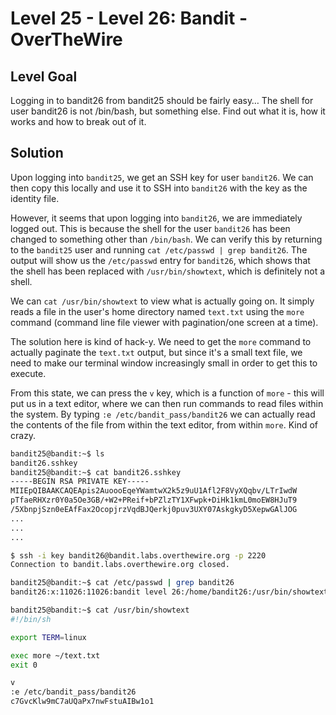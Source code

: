 # Level 25 - Level 26: Bandit - OverTheWire

## Level Goal

Logging in to bandit26 from bandit25 should be fairly easy… The shell for user bandit26 is not /bin/bash, but something else. Find out what it is, how it works and how to break out of it.

## Solution
Upon logging into `bandit25`, we get an SSH key for user `bandit26`. We can then copy this locally and use it to SSH into `bandit26` with the key as the identity file. 

However, it seems that upon logging into `bandit26`, we are immediately logged out. This is because the shell for the user `bandit26` has been changed to something other than `/bin/bash`. We can verify this by returning to the `bandit25` user and running `cat /etc/passwd | grep bandit26`. The output will show us the `/etc/passwd` entry for `bandit26`, which shows that the shell has been replaced with `/usr/bin/showtext`, which is definitely not a shell.

We can `cat /usr/bin/showtext` to view what is actually going on. It simply reads a file in the user's home directory named `text.txt` using the `more` command (command line file viewer with pagination/one screen at a time).

The solution here is kind of hack-y. We need to get the `more` command to actually paginate the `text.txt` output, but since it's a small text file, we need to make our terminal window increasingly small in order to get this to execute.

From this state, we can press the `v` key, which is a function of `more` - this will put us in a text editor, where we can then run commands to read files within the system. By typing `:e /etc/bandit_pass/bandit26` we can actually read the contents of the file from within the text editor, from within `more`. Kind of crazy.

```bash
bandit25@bandit:~$ ls
bandit26.sshkey
bandit25@bandit:~$ cat bandit26.sshkey 
-----BEGIN RSA PRIVATE KEY-----
MIIEpQIBAAKCAQEApis2AuoooEqeYWamtwX2k5z9uU1Afl2F8VyXQqbv/LTrIwdW
pTfaeRHXzr0Y0a5Oe3GB/+W2+PReif+bPZlzTY1XFwpk+DiHk1kmL0moEW8HJuT9
/5XbnpjSzn0eEAfFax2OcopjrzVqdBJQerkj0puv3UXY07AskgkyD5XepwGAlJOG
...
...
...

$ ssh -i key bandit26@bandit.labs.overthewire.org -p 2220
Connection to bandit.labs.overthewire.org closed.

bandit25@bandit:~$ cat /etc/passwd | grep bandit26
bandit26:x:11026:11026:bandit level 26:/home/bandit26:/usr/bin/showtext

bandit25@bandit:~$ cat /usr/bin/showtext
#!/bin/sh

export TERM=linux

exec more ~/text.txt
exit 0
```

```bash
v
:e /etc/bandit_pass/bandit26
c7GvcKlw9mC7aUQaPx7nwFstuAIBw1o1
```